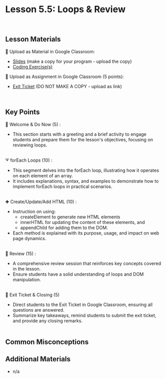 # Lesson 5.5: Loops & Review

<br>

## Lesson Materials

📖 Upload as Material in Google Classroom:
- [Slides](https://docs.google.com/presentation/d/1Gs3Wlr70HNCuMeqQpqp8wM7MigkGV8M5nYsfptxPxKA/edit?usp=sharing) (make a copy for your program - upload the copy)
- [Coding Exercise(s)]()

📝 Upload as Assignment in Google Classroom (5 points):
- [Exit Ticket]() (DO NOT MAKE A COPY - upload as link)

<br>


## Key Points

👋 Welcome & Do Now (5) :
- This section starts with a greeting and a brief activity to engage students and prepare them for the lesson's objectives, focusing on reviewing loops.<br><br>

➰ forEach Loops (10) :
- This segment delves into the forEach loop, illustrating how it operates on each element of an array. 
- It includes explanations, syntax, and examples to demonstrate how to implement forEach loops in practical scenarios.<br><br>

✚ Create/Update/Add HTML (10) : 
- Instruction on using:
    - createElement to generate new HTML elements
    - innerHTML for updating the content of these elements, and 
    - appendChild for adding them to the DOM. 
- Each method is explained with its purpose, usage, and impact on web page dynamics.<br><br>

🔄 Review (15) : 
- A comprehensive review session that reinforces key concepts covered in the lesson.
- Ensure students have a solid understanding of loops and DOM manipulation.<br><br>

👋 Exit Ticket & Closing (5)
- Direct students to the Exit Ticket in Google Classroom, ensuring all questions are answered.
- Summarize key takeaways, remind students to submit the exit ticket, and provide any closing remarks.<br><br>


## Common Misconceptions



## Additional Materials
- n/a
